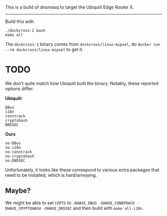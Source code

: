 This is a build of dnsmasq to target the Ubiquiti Edge Router X.

---

Build this with

```
./dockcross-2 bash
make all
```

The `dockcross-2` binary comes from `dockcross/linux-mipsel`, do
`docker run --rm dockcross/linux-mipsel` to get it.

# TODO

We don't quite match how Ubiquiti built the binary. Notably, these
reported options differ:

**Ubiquiti**

```
DBus
i18n
conntrack
cryptohash
DNSSEC
```

**Ours**

```
no-DBus
no-i18n
no-conntrack
no-cryptohash
no-DNSSEC
```

Unfortunately, it looks like these correspond to various extra
packages that need to be installed, which is hard/annoying.

## Maybe?

We might be able to set `COPTS` to `-DHAVE_DBUS -DHAVE_CONNTRACK
-DHAVE_CRYPTOHASH -DHAVE_DNSSEC` and then build with `make all-i18n`.
